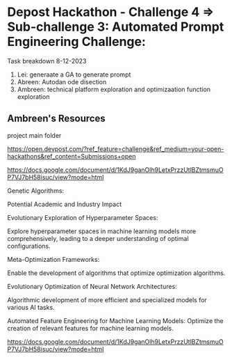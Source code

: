 # Depost Hackathon - Challenge 4 => Sub-challenge 3:  Automated Prompt Engineering Challenge:



Task breakdown 8-12-2023

1. Lei:  generaate a GA to generate prompt
2.  Abreen: Autodan ode disection
3.  Ambreen: technical platform exploration and optimizaation function exploration


## Ambreen's Resources 
project main folder 

https://open.devpost.com/?ref_feature=challenge&ref_medium=your-open-hackathons&ref_content=Submissions+open

https://docs.google.com/document/d/1KdJ9ganOlh9LetxPrzzUtlBZtmsmuOP7VJ7bH58isuc/view?mode=html


Genetic Algorithms:

Potential Academic and Industry Impact

Evolutionary Exploration of Hyperparameter Spaces:

Explore hyperparameter spaces in machine learning models more comprehensively, leading to a deeper understanding of optimal configurations.

Meta-Optimization Frameworks:

Enable the development of algorithms that optimize optimization algorithms.

Evolutionary Optimization of Neural Network Architectures:

Algorithmic development of more efficient and specialized models for various AI tasks.

Automated Feature Engineering for Machine Learning Models:
Optimize the creation of relevant features for machine learning models.


https://docs.google.com/document/d/1KdJ9ganOlh9LetxPrzzUtlBZtmsmuOP7VJ7bH58isuc/view?mode=html




